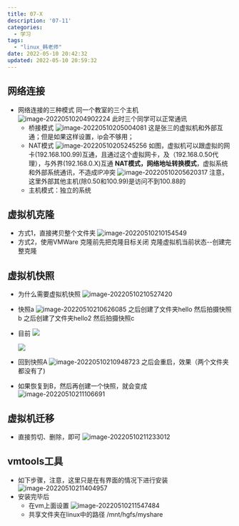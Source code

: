```yaml
---
title: 07-X
description: '07-11'
categories:
  - 学习
tags:
  - "linux_韩老师"
date: 2022-05-10 20:42:32
updated: 2022-05-10 20:59:32
---
```


## 网络连接

- 网络连接的三种模式
  同一个教室的三个主机
  ![image-20220510204902224](https://raw.githubusercontent.com/lwmfjc/lwmfjc.github.io.resource/main/img/image-20220510204902224.png)
  此时三个同学可以正常通讯
  - 桥接模式
    ![image-20220510205004081](https://raw.githubusercontent.com/lwmfjc/lwmfjc.github.io.resource/main/img/image-20220510205004081.png)
    这是张三的虚拟机和外部互通；但是如果这样设置，ip会不够用；
  - NAT模式
    ![image-20220510205245256](https://raw.githubusercontent.com/lwmfjc/lwmfjc.github.io.resource/main/img/image-20220510205245256.png)
    如图，虚拟机可以跟虚拟的网卡(192.168.100.99)互通，且通过这个虚拟网卡，及（192.168.0.50代理），与外界(192.168.0.X)互通
    **NAT模式，网络地址转换模式**，虚拟系统和外部系统通讯，不造成IP冲突
    ![image-20220510205620317](https://raw.githubusercontent.com/lwmfjc/lwmfjc.github.io.resource/main/img/image-20220510205620317.png)
    注意，这里外部其他主机(除0.50和100.99)是访问不到100.88的
  - 主机模式：独立的系统

## 虚拟机克隆

- 方式1，直接拷贝整个文件夹
  ![image-20220510210154549](https://raw.githubusercontent.com/lwmfjc/lwmfjc.github.io.resource/main/img/image-20220510210154549.png)
- 方式2，使用VMWare
  克隆前先把克隆目标关闭
  克隆虚拟机当前状态--创建完整克隆

## 虚拟机快照

- 为什么需要虚拟机快照
  ![image-20220510210527420](https://raw.githubusercontent.com/lwmfjc/lwmfjc.github.io.resource/main/img/image-20220510210527420.png)

- 快照a
  ![image-20220510210626085](https://raw.githubusercontent.com/lwmfjc/lwmfjc.github.io.resource/main/img/image-20220510210626085.png)
  之后创建了文件夹hello
  然后拍摄快照b
  之后创建了文件夹hello2
  然后拍摄快照c

- 目前
  ![](https://raw.githubusercontent.com/lwmfjc/lwmfjc.github.io.resource/main/img/image-20220510210820396.png)

  ![](https://raw.githubusercontent.com/lwmfjc/lwmfjc.github.io.resource/main/img/image-20220510210750325.png)

- 回到快照A
  ![image-20220510210948723](https://raw.githubusercontent.com/lwmfjc/lwmfjc.github.io.resource/main/img/image-20220510210948723.png)
  之后会重启，效果（两个文件夹都没有了)
  
- 如果恢复到B，然后再创建一个快照，就会变成
  ![image-20220510211106691](https://raw.githubusercontent.com/lwmfjc/lwmfjc.github.io.resource/main/img/image-20220510211106691.png)
  
  

## 虚拟机迁移

- 直接剪切、删除，即可
  ![image-20220510211233012](https://raw.githubusercontent.com/lwmfjc/lwmfjc.github.io.resource/main/img/image-20220510211233012.png)

## vmtools工具

- 如下步骤，注意，这里只是在有界面的情况下进行安装
  ![image-20220510211404957](https://raw.githubusercontent.com/lwmfjc/lwmfjc.github.io.resource/main/img/image-20220510211404957.png)
- 安装完毕后
  - 在vm上面设置
    ![image-20220510211547484](https://raw.githubusercontent.com/lwmfjc/lwmfjc.github.io.resource/main/img/image-20220510211547484.png)
  - 共享文件夹在linux中的路径 /mnt/hgfs/myshare
    


